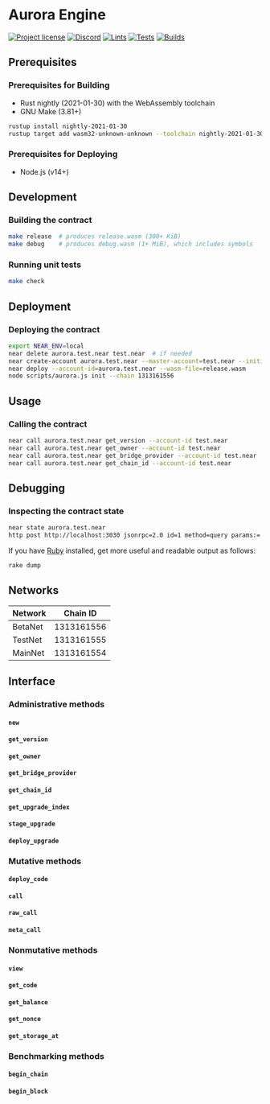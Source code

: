 # Aurora Engine

[![Project license](https://img.shields.io/badge/license-Public%20Domain-blue.svg)](https://creativecommons.org/publicdomain/zero/1.0/)
[![Discord](https://img.shields.io/discord/490367152054992913?label=discord)](https://discord.gg/jNjHYUF8vw)
[![Lints](https://github.com/aurora-is-near/aurora-engine/actions/workflows/lints.yml/badge.svg)](https://github.com/aurora-is-near/aurora-engine/actions/workflows/lints.yml)
[![Tests](https://github.com/aurora-is-near/aurora-engine/actions/workflows/tests.yml/badge.svg)](https://github.com/aurora-is-near/aurora-engine/actions/workflows/tests.yml)
[![Builds](https://github.com/aurora-is-near/aurora-engine/actions/workflows/builds.yml/badge.svg)](https://github.com/aurora-is-near/aurora-engine/actions/workflows/builds.yml)

## Prerequisites

### Prerequisites for Building

- Rust nightly (2021-01-30) with the WebAssembly toolchain
- GNU Make (3.81+)

```sh
rustup install nightly-2021-01-30
rustup target add wasm32-unknown-unknown --toolchain nightly-2021-01-30
```

### Prerequisites for Deploying

- Node.js (v14+)

## Development

### Building the contract

```sh
make release  # produces release.wasm (300+ KiB)
make debug    # produces debug.wasm (1+ MiB), which includes symbols
```

### Running unit tests

```sh
make check
```

## Deployment

### Deploying the contract

```sh
export NEAR_ENV=local
near delete aurora.test.near test.near  # if needed
near create-account aurora.test.near --master-account=test.near --initial-balance 100000
near deploy --account-id=aurora.test.near --wasm-file=release.wasm
node scripts/aurora.js init --chain 1313161556
```

## Usage

### Calling the contract

```sh
near call aurora.test.near get_version --account-id test.near
near call aurora.test.near get_owner --account-id test.near
near call aurora.test.near get_bridge_provider --account-id test.near
near call aurora.test.near get_chain_id --account-id test.near
```

## Debugging

### Inspecting the contract state

```sh
near state aurora.test.near
http post http://localhost:3030 jsonrpc=2.0 id=1 method=query params:='{"request_type": "view_state", "account_id": "aurora.test.near", "prefix_base64": "", "finality": "final"}'
```

If you have [Ruby] installed, get more useful and readable output as follows:

```sh
rake dump
```

## Networks

Network | Chain ID
------- | ----------
BetaNet | 1313161556
TestNet | 1313161555
MainNet | 1313161554

## Interface

### Administrative methods

#### `new`

#### `get_version`

#### `get_owner`

#### `get_bridge_provider`

#### `get_chain_id`

#### `get_upgrade_index`

#### `stage_upgrade`

#### `deploy_upgrade`

### Mutative methods

#### `deploy_code`

#### `call`

#### `raw_call`

#### `meta_call`

### Nonmutative methods

#### `view`

#### `get_code`

#### `get_balance`

#### `get_nonce`

#### `get_storage_at`

### Benchmarking methods

#### `begin_chain`

#### `begin_block`

[Ruby]: https://www.ruby-lang.org
